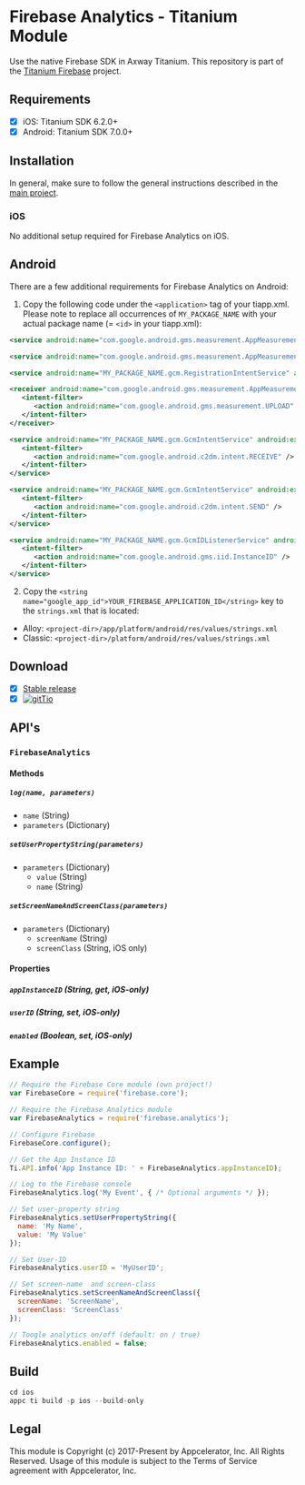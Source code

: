 # Firebase Analytics - Titanium Module
Use the native Firebase SDK in Axway Titanium. This repository is part of the [Titanium Firebase](https://github.com/hansemannn/titanium-firebase) project.

## Requirements
- [x] iOS: Titanium SDK 6.2.0+
- [x] Android: Titanium SDK 7.0.0+

## Installation

In general, make sure to follow the general instructions described in the [main project](https://github.com/hansemannn/titanium-firebase/blob/master/README.md#️-android-note).

### iOS

No additional setup required for Firebase Analytics on iOS.

## Android

There are a few additional requirements for Firebase Analytics on Android:

1. Copy the following code under the `<application>` tag of your tiapp.xml. Please note to replace 
all occurrences of `MY_PACKAGE_NAME` with your actual package name (= `<id>` in your tiapp.xml):

```xml
<service android:name="com.google.android.gms.measurement.AppMeasurementService" android:enabled="true" android:exported="false" />	

<service android:name="com.google.android.gms.measurement.AppMeasurementJobService"    android:permission="android.permission.BIND_JOB_SERVICE" android:enabled="true" android:exported="false" />

<service android:name="MY_PACKAGE_NAME.gcm.RegistrationIntentService" android:exported="false" />

<receiver android:name="com.google.android.gms.measurement.AppMeasurementReceiver" android:enabled="true">
   <intent-filter>
      <action android:name="com.google.android.gms.measurement.UPLOAD" />
   </intent-filter>
</receiver>  

<service android:name="MY_PACKAGE_NAME.gcm.GcmIntentService" android:exported="false">
   <intent-filter>
      <action android:name="com.google.android.c2dm.intent.RECEIVE" />
   </intent-filter>
</service>

<service android:name="MY_PACKAGE_NAME.gcm.GcmIntentService" android:exported="false">
   <intent-filter>
      <action android:name="com.google.android.c2dm.intent.SEND" />
   </intent-filter>
</service>

<service android:name="MY_PACKAGE_NAME.gcm.GcmIDListenerService" android:exported="false">
   <intent-filter>
      <action android:name="com.google.android.gms.iid.InstanceID" />
   </intent-filter>
</service>
```

2. Copy the `<string name="google_app_id">YOUR_FIREBASE_APPLICATION_ID</string>` key to the `strings.xml` that is located:
 - Alloy: `<project-dir>/app/platform/android/res/values/strings.xml`
 - Classic: `<project-dir>/platform/android/res/values/strings.xml`

## Download
- [x] [Stable release](https://github.com/hansemannn/titanium-firebase-analytics/releases)
- [x] [![gitTio](http://hans-knoechel.de/shields/shield-gittio.svg?v2)](http://gitt.io/component/firebase.analytics)

## API's

### `FirebaseAnalytics`

#### Methods

##### `log(name, parameters)`
  - `name` (String)
  - `parameters` (Dictionary)
  
##### `setUserPropertyString(parameters)`
  - `parameters` (Dictionary)
    - `value` (String)
    - `name` (String)

##### `setScreenNameAndScreenClass(parameters)`
  - `parameters` (Dictionary)
    - `screenName` (String)
    - `screenClass` (String, iOS only)

#### Properties

##### `appInstanceID` (String, get, iOS-only)

##### `userID` (String, set, iOS-only)

##### `enabled` (Boolean, set, iOS-only)

## Example
```js
// Require the Firebase Core module (own project!)
var FirebaseCore = require('firebase.core');

// Require the Firebase Analytics module
var FirebaseAnalytics = require('firebase.analytics');

// Configure Firebase
FirebaseCore.configure();

// Get the App Instance ID
Ti.API.info('App Instance ID: ' + FirebaseAnalytics.appInstanceID);

// Log to the Firebase console
FirebaseAnalytics.log('My Event', { /* Optional arguments */ });

// Set user-property string
FirebaseAnalytics.setUserPropertyString({
  name: 'My Name',
  value: 'My Value'
});

// Set User-ID
FirebaseAnalytics.userID = 'MyUserID';

// Set screen-name  and screen-class
FirebaseAnalytics.setScreenNameAndScreenClass({
  screenName: 'ScreenName',
  screenClass: 'ScreenClass'
});

// Toogle analytics on/off (default: on / true)
FirebaseAnalytics.enabled = false;
```

## Build
```js
cd ios
appc ti build -p ios --build-only
```

## Legal

This module is Copyright (c) 2017-Present by Appcelerator, Inc. All Rights Reserved. 
Usage of this module is subject to the Terms of Service agreement with Appcelerator, Inc.  
